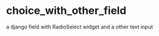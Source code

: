 choice_with_other_field
=======================

a django field with RadioSelect widget and a other text input

